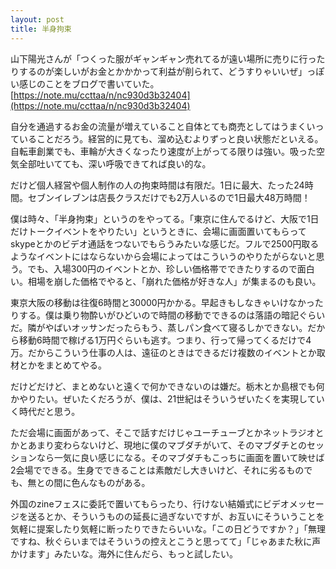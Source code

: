 ```yaml
---
layout: post
title: 半身拘束
---
```


山下陽光さんが「つくった服がギャンギャン売れてるが遠い場所に売りに行ったりするのが楽しいがお金とかかかって利益が削られて、どうすりゃいいぜ」っぽい感じのことをブログで書いていた。
[https://note.mu/ccttaa/n/nc930d3b32404](https://note.mu/ccttaa/n/nc930d3b32404)

自分を通過するお金の流量が増えていること自体とても商売としてはうまくいっていることだろう。経営的に見ても、溜め込むよりずっと良い状態だといえる。自転車創業でも、車輪が大きくなったり速度が上がってる限りは強い。吸った空気全部吐いてても、深い呼吸できてれば良い的な。

だけど個人経営や個人制作の人の拘束時間は有限だ。1日に最大、たった24時間。セブンイレブンは店長クラスだけでも2万人いるので1日最大48万時間！

僕は時々、「半身拘束」というのをやってる。「東京に住んでるけど、大阪で1日だけトークイベントをやりたい」というときに、会場に画面置いてもらってskypeとかのビデオ通話をつないでもらうみたいな感じだ。フルで2500円取るようなイベントにはならないから会場によってはこういうのやりたがらないと思う。でも、入場300円のイベントとか、珍しい価格帯でできたりするので面白い。相場を崩した価格でやると、「崩れた価格が好きな人」が集まるのも良い。

東京大阪の移動は往復6時間と30000円かかる。早起きもしなきゃいけなかったりする。僕は乗り物酔いがひどいので時間の移動でできるのは落語の暗記ぐらいだ。隣がやばいオッサンだったらもう、蒸しパン食べて寝るしかできない。だから移動6時間で稼げる1万円ぐらいも逃す。つまり、行って帰ってくるだけで4万。だからこういう仕事の人は、遠征のときはできるだけ複数のイベントとか取材とかをまとめてやる。

だけどだけど、まとめないと遠くで何かできないのは嫌だ。栃木とか島根でも何かやりたい。ぜいたくだろうが、僕は、21世紀はそういうぜいたくを実現していく時代だと思う。

ただ会場に画面があって、そこで話すだけじゃユーチューブとかネットラジオとかとあまり変わらないけど、現地に僕のマブダチがいて、そのマブダチとのセッションなら一気に良い感じになる。そのマブダチもこっちに画面を置いて映せば2会場でできる。生身でできることは素敵だし大きいけど、それに劣るものでも、無との間に色んなものがある。

外国のzineフェスに委託で置いてもらったり、行けない結婚式にビデオメッセージを送るとか、そういうものの延長に過ぎないですが、お互いにそういうことを気軽に提案したり気軽に断ったりできたらいいな。「この日どうですか？」「無理ですね、秋ぐらいまではそういうの控えとこうと思ってて」「じゃあまた秋に声かけます」みたいな。海外に住んだら、もっと試したい。
